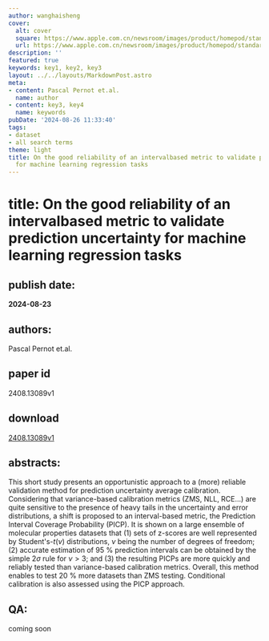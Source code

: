 ```yaml
---
author: wanghaisheng
cover:
  alt: cover
  square: https://www.apple.com.cn/newsroom/images/product/homepod/standard/Apple-HomePod-hero-230118_big.jpg.large_2x.jpg
  url: https://www.apple.com.cn/newsroom/images/product/homepod/standard/Apple-HomePod-hero-230118_big.jpg.large_2x.jpg
description: ''
featured: true
keywords: key1, key2, key3
layout: ../../layouts/MarkdownPost.astro
meta:
- content: Pascal Pernot et.al.
  name: author
- content: key3, key4
  name: keywords
pubDate: '2024-08-26 11:33:40'
tags:
- dataset
- all search terms
theme: light
title: On the good reliability of an intervalbased metric to validate prediction uncertainty
  for machine learning regression tasks
---
```


# title: On the good reliability of an intervalbased metric to validate prediction uncertainty for machine learning regression tasks 
## publish date: 
**2024-08-23** 
## authors: 
  Pascal Pernot et.al. 
## paper id
2408.13089v1
## download
[2408.13089v1](http://arxiv.org/abs/2408.13089v1)
## abstracts:
This short study presents an opportunistic approach to a (more) reliable validation method for prediction uncertainty average calibration. Considering that variance-based calibration metrics (ZMS, NLL, RCE...) are quite sensitive to the presence of heavy tails in the uncertainty and error distributions, a shift is proposed to an interval-based metric, the Prediction Interval Coverage Probability (PICP). It is shown on a large ensemble of molecular properties datasets that (1) sets of z-scores are well represented by Student's-$t(\nu)$ distributions, $\nu$ being the number of degrees of freedom; (2) accurate estimation of 95 $\%$ prediction intervals can be obtained by the simple $2\sigma$ rule for $\nu>3$; and (3) the resulting PICPs are more quickly and reliably tested than variance-based calibration metrics. Overall, this method enables to test 20 $\%$ more datasets than ZMS testing. Conditional calibration is also assessed using the PICP approach.
## QA:
coming soon
